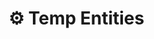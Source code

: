 # ⚙ Temp Entities

### &#x20;<a href="#description-last-updated-at-16.01.2021" id="description-last-updated-at-16.01.2021"></a>
